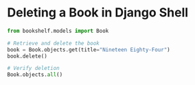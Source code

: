 # Deleting a Book in Django Shell

```python
from bookshelf.models import Book

# Retrieve and delete the book
book = Book.objects.get(title="Nineteen Eighty-Four")
book.delete()

# Verify deletion
Book.objects.all()
